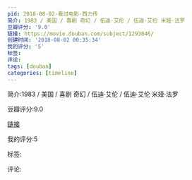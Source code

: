 ```yaml
---
pid: 2018-08-02-看过电影-西力传
简介: 1983 / 美国 / 喜剧 奇幻 / 伍迪·艾伦 / 伍迪·艾伦 米娅·法罗
豆瓣评分: '9.0'
链接: https://movie.douban.com/subject/1293846/
创建时间: '2018-08-02 00:35:34'
我的评分: '5'
标签:
评论:
tags: [douban]
categories: [timeline]
---
```

简介:1983 / 美国 / 喜剧 奇幻 / 伍迪·艾伦 / 伍迪·艾伦 米娅·法罗

豆瓣评分:9.0

[链接](https://movie.douban.com/subject/1293846/)

我的评分:5

标签:

评论:

